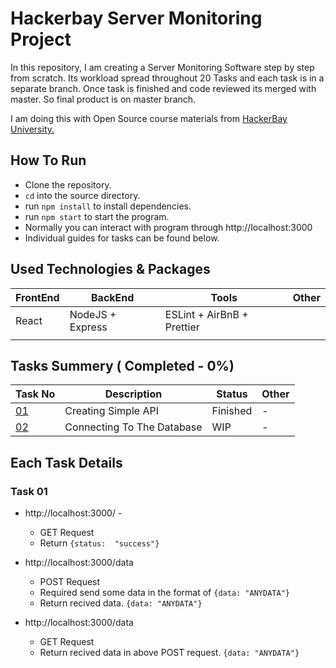 # Hackerbay Server Monitoring Project
In this repository, I am creating a Server Monitoring Software step by step from scratch.  Its workload spread throughout 20 Tasks and each task is in a separate branch. Once task is finished and code reviewed its merged with master. So final product is on master branch.

I am doing this with Open Source course materials from [HackerBay University. ](https://course.hackerbayuniversity.com/)

## How To Run
 - Clone the repository.
 - `cd` into the source directory.
 - run `npm install` to install dependencies.
 - run `npm start` to start the program.
 - Normally you can interact with program through http://localhost:3000
 - Individual guides for tasks can be found below.

## Used Technologies & Packages
|FrontEnd|BackEnd|Tools|Other| 
|--|--|--|--|
| React  |NodeJS + Express  |ESLint + AirBnB + Prettier  ||
|  |  |  ||

## Tasks Summery ( Completed - 0%)
|Task No|Description|Status|Other| 
|--|--|--|--|
| [01](#task-01) | Creating Simple API | Finished |-|
| [02](#task-02) | Connecting To The Database | WIP |-|

## Each Task Details
### Task 01
 - http://localhost:3000/ - 
	 - GET Request 
	 - Return `{status:  "success"}`
	 
 - http://localhost:3000/data
	 - POST Request
	 - Required send some data in the format of `{data: "ANYDATA"}`
	 - Return recived data. `{data: "ANYDATA"}`

 - http://localhost:3000/data
	 - GET Request
	 - Return recived data in above POST request. `{data: "ANYDATA"}`



